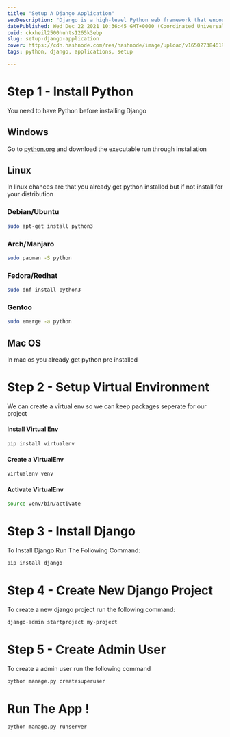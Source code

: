 ```yaml
---
title: "Setup A Django Application"
seoDescription: "Django is a high-level Python web framework that encourages rapid development and clean, pragmatic design. Built by experienced developers, it takes care..."
datePublished: Wed Dec 22 2021 10:36:45 GMT+0000 (Coordinated Universal Time)
cuid: ckxheil2500huhts1265k3ebp
slug: setup-django-application
cover: https://cdn.hashnode.com/res/hashnode/image/upload/v1650273846193/p9oRUCWj2.png
tags: python, django, applications, setup

---
```


# Step 1 - Install Python

You need to have Python before installing Django

## Windows

Go to [python.org](https://python.org/download) and download the executable run through installation

## Linux

In linux chances are that you already get python installed but if not install for your distribution

### Debian/Ubuntu

```bash
sudo apt-get install python3
```

### Arch/Manjaro

```bash
sudo pacman -S python
```

### Fedora/Redhat

```bash
sudo dnf install python3
```

### Gentoo

```bash
sudo emerge -a python
```

## Mac OS

In mac os you already get python pre installed

# Step 2 - Setup Virtual Environment

We can create a virtual env so we can keep packages seperate for our project

#### Install Virtual Env

```bash
pip install virtualenv
```

#### Create a VirtualEnv

```bash
virtualenv venv
```

#### Activate VirtualEnv

```bash
source venv/bin/activate
```

# Step 3 - Install Django

To Install Django Run The Following Command:

```bash
pip install django
```

# Step 4 - Create New Django Project

To create a new django project run the following command:

```bash
django-admin startproject my-project
```

# Step 5 - Create Admin User

To create a admin user run the following command

```bash
python manage.py createsuperuser
```

# Run The App !

```bash
python manage.py runserver
```